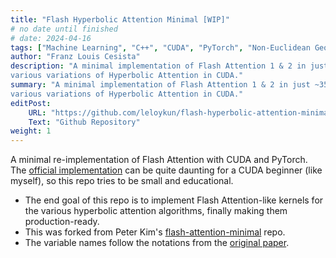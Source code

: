 ```yaml
---
title: "Flash Hyperbolic Attention Minimal [WIP]"
# no date until finished
# date: 2024-04-16
tags: ["Machine Learning", "C++", "CUDA", "PyTorch", "Non-Euclidean Geometry", "Flash Attention", "Hyperbolic Geometry"]
author: "Franz Louis Cesista"
description: "A minimal implementation of Flash Attention 1 & 2 in just ~350 lines of CUDA code. This is still a work-in-progress, but the ultimate goal is to implement the
various variations of Hyperbolic Attention in CUDA."
summary: "A minimal implementation of Flash Attention 1 & 2 in just ~350 lines of CUDA code. This is still a work-in-progress, but the ultimate goal is to implement the
various variations of Hyperbolic Attention in CUDA."
editPost:
    URL: "https://github.com/leloykun/flash-hyperbolic-attention-minimal"
    Text: "Github Repository"
weight: 1
---
```


A minimal re-implementation of Flash Attention with CUDA and PyTorch. The [official implementation](https://github.com/Dao-AILab/flash-attention) can be quite daunting for a CUDA beginner (like myself), so this repo tries to be small and educational.

- The end goal of this repo is to implement Flash Attention-like kernels for the various hyperbolic attention algorithms, finally making them production-ready.
- This was forked from Peter Kim's [flash-attention-minimal](https://github.com/tspeterkim/flash-attention-minimal) repo.
- The variable names follow the notations from the [original paper](https://arxiv.org/abs/2205.14135).
